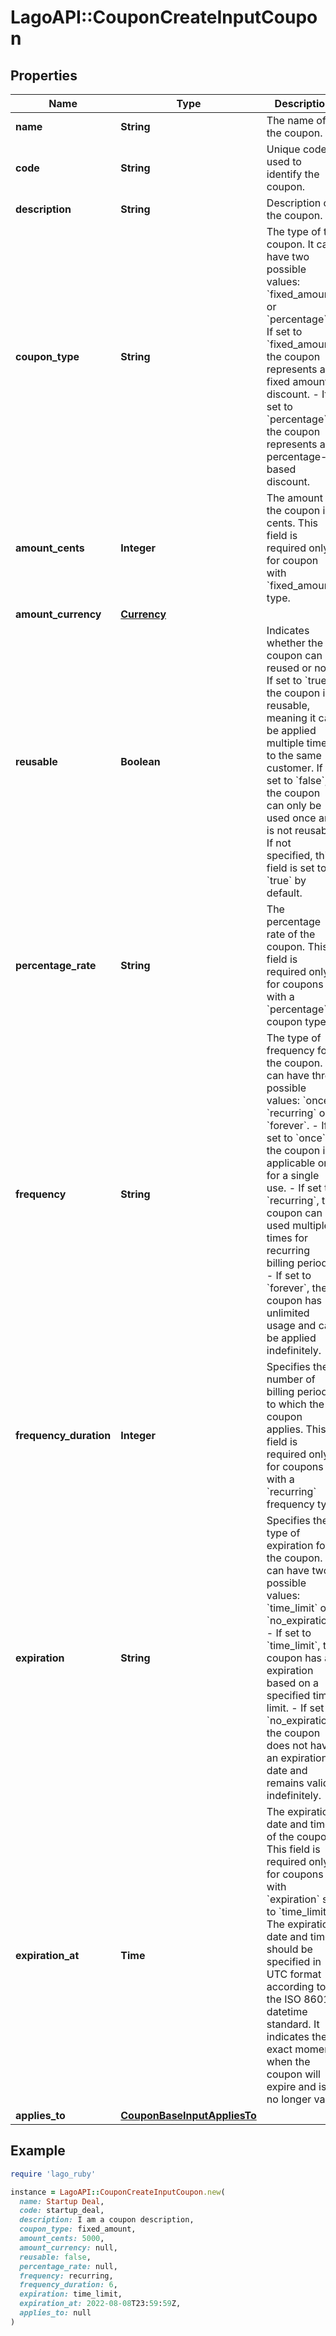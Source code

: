 # LagoAPI::CouponCreateInputCoupon

## Properties

| Name | Type | Description | Notes |
| ---- | ---- | ----------- | ----- |
| **name** | **String** | The name of the coupon. |  |
| **code** | **String** | Unique code used to identify the coupon. |  |
| **description** | **String** | Description of the coupon. | [optional] |
| **coupon_type** | **String** | The type of the coupon. It can have two possible values: &#x60;fixed_amount&#x60; or &#x60;percentage&#x60;.  - If set to &#x60;fixed_amount&#x60;, the coupon represents a fixed amount discount. - If set to &#x60;percentage&#x60;, the coupon represents a percentage-based discount. |  |
| **amount_cents** | **Integer** | The amount of the coupon in cents. This field is required only for coupon with &#x60;fixed_amount&#x60; type. | [optional] |
| **amount_currency** | [**Currency**](Currency.md) |  | [optional] |
| **reusable** | **Boolean** | Indicates whether the coupon can be reused or not. If set to &#x60;true&#x60;, the coupon is reusable, meaning it can be applied multiple times to the same customer. If set to &#x60;false&#x60;, the coupon can only be used once and is not reusable. If not specified, this field is set to &#x60;true&#x60; by default. | [optional] |
| **percentage_rate** | **String** | The percentage rate of the coupon. This field is required only for coupons with a &#x60;percentage&#x60; coupon type. | [optional] |
| **frequency** | **String** | The type of frequency for the coupon. It can have three possible values: &#x60;once&#x60;, &#x60;recurring&#x60; or &#x60;forever&#x60;.  - If set to &#x60;once&#x60;, the coupon is applicable only for a single use. - If set to &#x60;recurring&#x60;, the coupon can be used multiple times for recurring billing periods. - If set to &#x60;forever&#x60;, the coupon has unlimited usage and can be applied indefinitely. |  |
| **frequency_duration** | **Integer** | Specifies the number of billing periods to which the coupon applies. This field is required only for coupons with a &#x60;recurring&#x60; frequency type | [optional] |
| **expiration** | **String** | Specifies the type of expiration for the coupon. It can have two possible values: &#x60;time_limit&#x60; or &#x60;no_expiration&#x60;.  - If set to &#x60;time_limit&#x60;, the coupon has an expiration based on a specified time limit. - If set to &#x60;no_expiration&#x60;, the coupon does not have an expiration date and remains valid indefinitely. | [optional] |
| **expiration_at** | **Time** | The expiration date and time of the coupon. This field is required only for coupons with &#x60;expiration&#x60; set to &#x60;time_limit&#x60;. The expiration date and time should be specified in UTC format according to the ISO 8601 datetime standard. It indicates the exact moment when the coupon will expire and is no longer valid. | [optional] |
| **applies_to** | [**CouponBaseInputAppliesTo**](CouponBaseInputAppliesTo.md) |  | [optional] |

## Example

```ruby
require 'lago_ruby'

instance = LagoAPI::CouponCreateInputCoupon.new(
  name: Startup Deal,
  code: startup_deal,
  description: I am a coupon description,
  coupon_type: fixed_amount,
  amount_cents: 5000,
  amount_currency: null,
  reusable: false,
  percentage_rate: null,
  frequency: recurring,
  frequency_duration: 6,
  expiration: time_limit,
  expiration_at: 2022-08-08T23:59:59Z,
  applies_to: null
)
```


